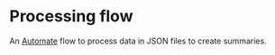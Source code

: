 # Processing flow

An [Automate](https://llamalab.com/automate/) flow to process data in JSON files to create summaries.